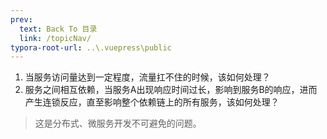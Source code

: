 ```yaml
---
prev:
  text: Back To 目录
  link: /topicNav/
typora-root-url: ..\.vuepress\public
---
```




1. 当服务访问量达到一定程度，流量扛不住的时候，该如何处理？
2. 服务之间相互依赖，当服务A出现响应时间过长，影响到服务B的响应，进而产生连锁反应，直至影响整个依赖链上的所有服务，该如何处理？



> 这是分布式、微服务开发不可避免的问题。

